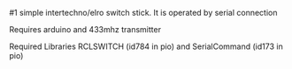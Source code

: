 #1 simple intertechno/elro switch stick.
It is operated by serial connection

Requires arduino and 433mhz transmitter

Required Libraries RCLSWITCH (id784 in pio) and SerialCommand (id173 in pio)
